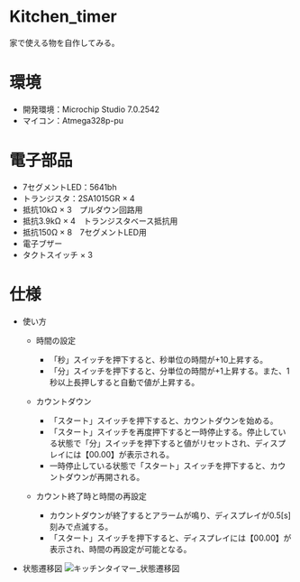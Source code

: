 # Kitchen_timer

家で使える物を自作してみる。


# 環境
* 開発環境：Microchip Studio 7.0.2542
* マイコン：Atmega328p-pu

# 電子部品
* 7セグメントLED：5641bh
* トランジスタ：2SA1015GR × 4
* 抵抗10kΩ × 3　プルダウン回路用   
* 抵抗3.9kΩ × 4　トランジスタベース抵抗用
* 抵抗150Ω × 8　7セグメントLED用
* 電子ブザー
* タクトスイッチ × 3

# 仕様
* 使い方
  - 時間の設定
    - 「秒」スイッチを押下すると、秒単位の時間が+10上昇する。
    - 「分」スイッチを押下すると、分単位の時間が+1上昇する。また、1秒以上長押しすると自動で値が上昇する。

  - カウントダウン
    - 「スタート」スイッチを押下すると、カウントダウンを始める。
    - 「スタート」スイッチを再度押下すると一時停止する。停止している状態で「分」スイッチを押下すると値がリセットされ、ディスプレイには【00.00】が表示される。
    - 一時停止している状態で「スタート」スイッチを押下すると、カウントダウンが再開される。

  - カウント終了時と時間の再設定
    - カウントダウンが終了するとアラームが鳴り、ディスプレイが0.5[s]刻みで点滅する。
    - 「スタート」スイッチを押下すると、ディスプレイには【00.00】が表示され、時間の再設定が可能となる。

* 状態遷移図
![キッチンタイマー_状態遷移図](https://user-images.githubusercontent.com/61465092/114204646-64c87380-9994-11eb-8be5-661fe35e0df2.png)



